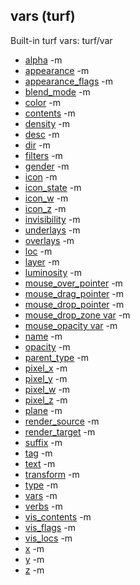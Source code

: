 ## vars (turf)


Built-in turf vars:
turf/var
*   [alpha](/ref/atom/var/alpha.md) -m
*   [appearance](/ref/atom/var/appearance.md) -m
*   [appearance_flags](/ref/atom/var/appearance_flags.md) -m
*   [blend_mode](/ref/atom/var/blend_mode.md) -m
*   [color](/ref/atom/var/color.md) -m
*   [contents](/ref/atom/var/contents.md) -m
*   [density](/ref/atom/var/density.md) -m
*   [desc](/ref/atom/var/desc.md) -m
*   [dir](/ref/atom/var/dir.md) -m
*   [filters](/ref/atom/var/filters.md) -m
*   [gender](/ref/atom/var/gender.md) -m
*   [icon](/ref/atom/var/icon.md) -m
*   [icon_state](/ref/atom/var/icon_state.md) -m
*   [icon_w](/ref/atom/var/icon_w.md) -m
*   [icon_z](/ref/atom/var/icon_z.md) -m
*   [invisibility](/ref/atom/var/invisibility.md) -m
*   [underlays](/ref/atom/var/underlays.md) -m
*   [overlays](/ref/atom/var/overlays.md) -m
*   [loc](/ref/atom/var/loc.md) -m
*   [layer](/ref/atom/var/layer.md) -m
*   [luminosity](/ref/atom/var/luminosity.md) -m
*   [mouse_over_pointer](/ref/atom/var/mouse_over_pointer.md) -m
*   [mouse_drag_pointer](/ref/atom/var/mouse_drag_pointer.md) -m
*   [mouse_drop_pointer](/ref/atom/var/mouse_drop_pointer.md) -m
*   [mouse_drop_zone var](/ref/atom/var/mouse_drop_zone.md) -m
*   [mouse_opacity var](/ref/atom/var/mouse_opacity.md) -m
*   [name](/ref/atom/var/name.md) -m
*   [opacity](/ref/atom/var/opacity.md) -m
*   [parent_type](/ref/turf/var/parent_type.md) -m
*   [pixel_x](/ref/atom/var/pixel_x.md) -m
*   [pixel_y](/ref/atom/var/pixel_y.md) -m
*   [pixel_w](/ref/atom/var/pixel_w.md) -m
*   [pixel_z](/ref/atom/var/pixel_z.md) -m
*   [plane](/ref/atom/var/plane.md) -m
*   [render_source](/ref/atom/var/render_source.md) -m
*   [render_target](/ref/atom/var/render_target.md) -m
*   [suffix](/ref/atom/var/suffix.md) -m
*   [tag](/ref/datum/var/tag.md) -m
*   [text](/ref/atom/var/text.md) -m
*   [transform](/ref/atom/var/transform.md) -m
*   [type](/ref/datum/var/type.md) -m
*   [vars](/ref/datum/var/vars.md) -m
*   [verbs](/ref/atom/var/verbs.md) -m
*   [vis_contents](/ref/atom/var/vis_contents.md) -m
*   [vis_flags](/ref/atom/var/vis_flags.md) -m
*   [vis_locs](/ref/atom/var/vis_locs.md) -m
*   [x](/ref/atom/var/x.md) -m
*   [y](/ref/atom/var/y.md) -m
*   [z](/ref/atom/var/z.md) -m